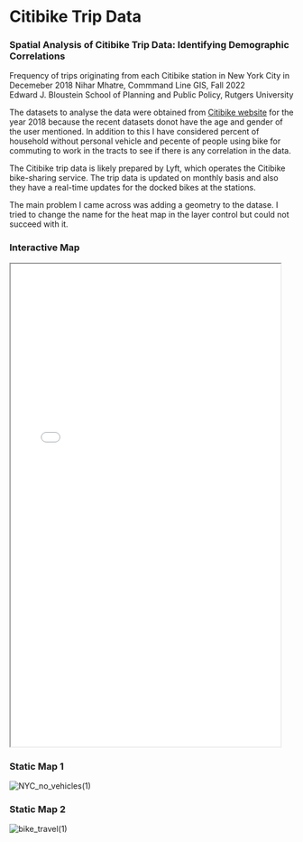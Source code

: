 # Citibike Trip Data 
### Spatial Analysis of Citibike Trip Data: Identifying Demographic Correlations
Frequency of trips originating from each Citibike station in New York City in Decemeber 2018
Nihar Mhatre, Commmand Line GIS, Fall 2022  
Edward J. Bloustein School of Planning and Public Policy, Rutgers University

The datasets to analyse the data were obtained from [Citibike website](https://citibikenyc.com/) for the year 2018 because the recent datasets donot have the age and gender of the user mentioned. In addition to this I have considered percent of household without personal vehicle and pecente of people using bike for commuting to work in the tracts to see if there is any correlation in the data. 

The Citibike trip data is likely prepared by Lyft, which operates the Citibike bike-sharing service. The trip data is updated on monthly basis and also they have a real-time updates for the docked bikes at the stations.

The main problem I came across was adding a geometry to the datase. I tried to change the name for the heat map in the layer control but could not succeed with it.

### Interactive Map  
<iframe src="citibike_analysis.html" height="855" width="95%"></iframe>

### Static Map 1
![NYC_no_vehicles(1)](https://user-images.githubusercontent.com/120709699/208756782-bce42441-f5dc-491d-a9d2-5cdc8484ada8.png)

### Static Map 2
![bike_travel(1)](https://user-images.githubusercontent.com/120709699/208765878-ba5bd4e8-c260-4148-8543-bdf5af1d6996.png)
